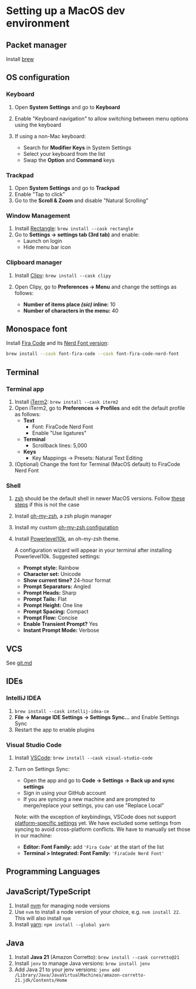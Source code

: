 # Setting up a MacOS dev environment

## Packet manager

Install [brew](https://brew.sh/)

## OS configuration

### Keyboard

1. Open **System Settings** and go to **Keyboard**
1. Enable "Keyboard navigation" to allow switching between menu options using the keyboard
1. If using a non-Mac keyboard:

   - Search for **Modifier Keys** in System Settings
   - Select your keyboard from the list
   - Swap the **Option** and **Command** keys

### Trackpad

1. Open **System Settings** and go to **Trackpad**
2. Enable "Tap to click"
3. Go to the **Scroll & Zoom** and disable "Natural Scrolling"

### Window Management

1. Install [Rectangle](https://rectangleapp.com/): `brew install --cask rectangle`
2. Go to **Settings -> settings tab (3rd tab)** and enable:
   - Launch on login
   - Hide menu bar icon

### Clipboard manager

1. Install [Clipy](https://github.com/Clipy/Clipy): `brew install --cask clipy`
2. Open Clipy, go to **Preferences -> Menu** and change the settings as follows:

   - **Number of items place _(sic)_ inline:** 10
   - **Number of characters in the menu:** 40

## Monospace font

Install [Fira Code](https://github.com/tonsky/FiraCode) and its [Nerd Font version](https://github.com/ryanoasis/nerd-fonts/tree/master/patched-fonts/FiraCode):

```bash
brew install --cask font-fira-code --cask font-fira-code-nerd-font
```

## Terminal

### Terminal app

1. Install [iTerm2](https://iterm2.com/): `brew install --cask iterm2`
2. Open iTerm2, go to **Preferences -> Profiles** and edit the default profile as follows:
   - **Text**
     - Font: FiraCode Nerd Font
     - Enable "Use ligatures"
   - **Terminal**
     - Scrollback lines: 5,000
   - **Keys**
     - Key Mappings -> Presets: Natural Text Editing
3. (Optional) Change the font for Terminal (MacOS default) to FiraCode Nerd Font

### Shell

1. [zsh](https://www.zsh.org/) should be the default shell in newer MacOS versions. Follow [these steps](https://github.com/ohmyzsh/ohmyzsh/wiki/Installing-ZSH#macos) if this is not the case
2. Install [oh-my-zsh](https://github.com/ohmyzsh/ohmyzsh#basic-installation), a zsh plugin manager
3. Install my custom [oh-my-zsh configuration](https://github.com/kael89/ohmyzsh-config#setup)
4. Install [Powerlevel10k](https://github.com/romkatv/powerlevel10k#oh-my-zsh), an oh-my-zsh theme.

   A configuration wizard will appear in your terminal after installing Powerlevel10k. Suggested settings:

   - **Prompt style:** Rainbow
   - **Character set:** Unicode
   - **Show current time?** 24-hour format
   - **Prompt Separators:** Angled
   - **Prompt Heads:** Sharp
   - **Prompt Tails:** Flat
   - **Prompt Height:** One line
   - **Prompt Spacing:** Compact
   - **Prompt Flow:** Concise
   - **Enable Transient Prompt?** Yes
   - **Instant Prompt Mode:** Verbose

## VCS

See [git.md](../git.md)

## IDEs

### IntelliJ IDEA

1. `brew install --cask intellij-idea-ce`
2. **File -> Manage IDE Settings -> Settings Sync...** and Enable Settings Sync
3. Restart the app to enable plugins

### Visual Studio Code

1. Install [VSCode](https://code.visualstudio.com/): `brew install --cask visual-studio-code`
2. Turn on Settings Sync:

   - Open the app and go to **Code -> Settings -> Back up and sync settings**
   - Sign in using your GitHub account
   - If you are syncing a new machine and are prompted to merge/replace your settings, you can use "Replace Local"

   Note: with the exception of keybindings, VSCode does not support [platform-specific settings](https://github.com/microsoft/vscode/issues/5595) yet. We have excluded some settings from syncing to avoid cross-platform conflicts. We have to manually set those in our machine:

   - **Editor: Font Family:** add `'Fira Code'` at the start of the list
   - **Terminal > Integrated: Font Family:** `'FiraCode Nerd Font'`

## Programming Languages

## JavaScript/TypeScript

1. Install [nvm](https://github.com/nvm-sh/nvm#installing-and-updating) for managing node versions
2. Use `nvm` to install a node version of your choice, e.g. `nvm install 22`. This will also install `npm`
3. Install [yarn](https://classic.yarnpkg.com/lang/en/docs/install/#mac-stable): `npm install --global yarn`

## Java

1. Install **Java 21** (Amazon Corretto): `brew install --cask corretto@21`
2. Install `jenv` to manage Java versions: `brew install jenv`
3. Add Java 21 to your jenv versions: `jenv add /Library/Java/JavaVirtualMachines/amazon-corretto-21.jdk/Contents/Home`
